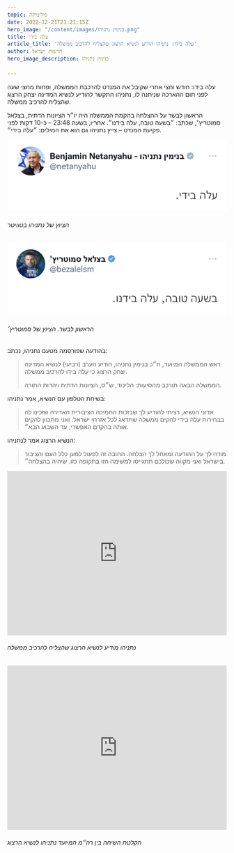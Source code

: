 ```yaml
---
topic: פוליטיקה
date: 2022-12-21T21:21:15Z
hero_image: "/content/images/בנימין נתניהו.png"
title: עלה בידי
article_title: 'עלה בידו: נתניהו הודיע לנשיא הרצוג שהצליח להרכיב ממשלה'
author: חדשות ישראל
hero_image_description: בנימין נתניהו

---
```

עלה בידו: חודש וחצי אחרי שקיבל את המנדט להרכבת הממשלה, ופחות מחצי שעה לפני תום ההארכה שניתנה לו, נתניהו התקשר להודיע לנשיא המדינה יצחק הרצוג שהצליח להרכיב ממשלה.

הראשון לבשר על ההצלחה בהקמת הממשלה היה יו״ר הציונות הדתית, בצלאל סמוטריץ׳, שכתב: ״בשעה טובה, עלה בידנו״. אחריו, בשעה 23:48 – כ-10 דקות לפני פקיעת המנדט – צייץ נתניהו גם הוא את המילים: ״עלה בידי״.

![](/content/images/img_6718.jpg)

###### הציוץ של נתניהו בטוויטר

![](/content/images/img_6717.jpg)

###### הראשון לבשר. הציוץ של סמוטריץ׳

בהודעה שפורסמה מטעם נתניהו, נכתב:

> ראש הממשלה המיועד, ח״כ בנימין נתניהו, הודיע הערב (רביעי) לנשיא המדינה יצחק הרצוג כי עלה בידו להרכיב ממשלה.
>
> הממשלה הבאה תורכב מהסיעות: הליכוד, ש״ס, הציונות הדתית ויהדות התורה.

בשיחת הטלפון עם הנשיא, אמר נתניהו:

> אדוני הנשיא, רציתי להודיע לך שבזכות התמיכה הציבורית האדירה שזכינו לה בבחירות עלה בידי להקים ממשלה שתדאג לכל אזרחי ישראל. ואני מתכוון להקים אותה בהקדם האפשרי, עד השבוע הבא״.

הנשיא הרצוג אמר לנתניהו:

> מודה לך על ההודעה ומאחל לך הצלחה. החובה זה לפעול למען כלל העם והציבור בישראל ואני מקווה שכולכם תתגייסו למשימה הזו בתקופה כזו. שיהיה בהצלחה״.

<div style="padding:75% 0 0 0;position:relative;"><iframe src="https://player.vimeo.com/video/783449734?h=31b9d2b800&amp;badge=0&amp;autopause=0&amp;player_id=0&amp;app_id=58479" frameborder="0" allow="autoplay; fullscreen; picture-in-picture" allowfullscreen style="position:absolute;top:0;left:0;width:100%;height:100%;" title="IMG_8498.MP4"></iframe></div><script src="https://player.vimeo.com/api/player.js"></script>

###### נתניהו מודיע לנשיא הרצוג שהצליח להרכיב ממשלה

<div style="padding:75% 0 0 0;position:relative;"><iframe src="https://player.vimeo.com/video/783449916?h=add1e4919e&amp;badge=0&amp;autopause=0&amp;player_id=0&amp;app_id=58479" frameborder="0" allow="autoplay; fullscreen; picture-in-picture" allowfullscreen style="position:absolute;top:0;left:0;width:100%;height:100%;" title="AUDIO-2022-12-22-00-07-23.mp3"></iframe></div><script src="https://player.vimeo.com/api/player.js"></script>

###### הקלטת השיחה בין רה״מ המיועד נתניהו לנשיא הרצוג